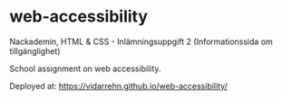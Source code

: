# web-accessibility
Nackademin, HTML &amp; CSS - Inlämningsuppgift 2 (Informationssida om tillgänglighet)

School assignment on web accessibility.

Deployed at: https://vidarrehn.github.io/web-accessibility/
